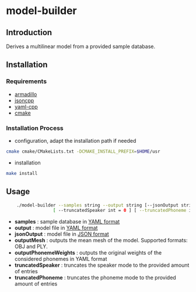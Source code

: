 # model-builder

## Introduction

Derives a multilinear model from a provided sample database.

## Installation

### Requirements

- [armadillo](http://arma.sourceforge.net)
- [jsoncpp](https://github.com/open-source-parsers/jsoncpp)
- [yaml-cpp](https://github.com/jbeder/yaml-cpp)
- [cmake](https://cmake.org)

### Installation Process

- configuration, adapt the installation path if needed
```sh
cmake cmake/CMakeLists.txt -DCMAKE_INSTALL_PREFIX=$HOME/usr
```
- installation
```sh
make install
```
## Usage

```sh
    ./model-builder --samples string --output string [--jsonOutput string =  ] [ --outputMesh string =  ] [ --outputPhonemeWeights string =  ]
                  [ --truncatedSpeaker int = 0 ] [ --truncatedPhoneme int = 0 ]
```

- **samples** : sample database in [YAML format][1]
- **output**  : model file in [YAML format][2]
- **jsonOutput** : model file in [JSON format][3]
- **outputMesh** : outputs the mean mesh of the model. Supported formats: OBJ and PLY.
- **outputPhonemeWeights** : outputs the original weights of the considered phonemes in YAML format
- **truncatedSpeaker** : truncates the speaker mode to the provided amount of entries
- **truncatedPhoneme** : truncates the phoneme mode to the provided amount of entries

[1]: ../dataFormats/sampleDatabase.md
[2]: ../dataFormats/model.md
[3]: ../dataFormats/modelJson.md
